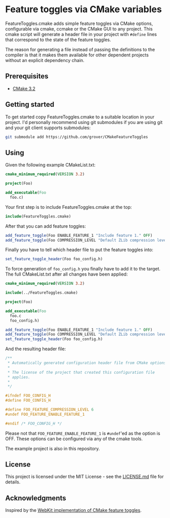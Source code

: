 # Feature toggles via CMake variables

FeatureToggles.cmake adds simple feature toggles via CMake options, configurable via cmake, ccmake or the CMake GUI
to any project. This cmake script will generate a header file in your project with `#define` lines that correspond
to the state of the feature toggles.

The reason for generating a file instead of passing the definitions to the compiler is that it makes them available
for other dependent projects without an explicit dependency chain.

## Prerequisites

* [CMake 3.2][1]

## Getting started

To get started copy FeatureToggles.cmake to a suitable location in your project. I'd personally recommend using git
submodules if you are using git and your git client supports submodules:

```sh
git submodule add https://github.com/grover/CMakeFeatureToggles
```

## Using

Given the following example CMakeList.txt:

```cmake
cmake_minimum_required(VERSION 3.2)

project(Foo)

add_executable(Foo
  foo.c)
```

Your first step is to include FeatureToggles.cmake at the top:

```cmake
include(FeatureToggles.cmake)
```

After that you can add feature toggles:

```cmake
add_feature_toggle(Foo ENABLE_FEATURE_1 "Include feature 1." OFF)
add_feature_toggle(Foo COMPRESSION_LEVEL "Default ZLib compression level." 6)
```

Finally you have to tell which header file to put the feature toggles into:

```cmake
set_feature_toggle_header(Foo foo_config.h)
```

To force generation of `foo_config.h` you finally have to add it to the target. The full CMakeList.txt after all changes
have been applied:

```cmake
cmake_minimum_required(VERSION 3.2)

include(../FeatureToggles.cmake)

project(Foo)

add_executable(Foo
  foo.c
  foo_config.h)

add_feature_toggle(Foo ENABLE_FEATURE_1 "Include feature 1." OFF)
add_feature_toggle(Foo COMPRESSION_LEVEL "Default ZLib compression level." 6)
set_feature_toggle_header(Foo foo_config.h)
```

And the resulting header file:

```C
/**
 * Automatically generated configuration header file from CMake options
 *
 * The license of the project that created this configuration file
 * applies.
 *
 */

#ifndef FOO_CONFIG_H
#define FOO_CONFIG_H

#define FOO_FEATURE_COMPRESSION_LEVEL 6
#undef FOO_FEATURE_ENABLE_FEATURE_1

#endif /* FOO_CONFIG_H */
```

Please not that `FOO_FEATURE_ENABLE_FEATURE_1` is `#undef`'ed as the option is OFF. These options
can be configured via any of the cmake tools.

The example project is also in this repository.

## License

This project is licensed under the MIT License - see the [LICENSE.md][2] file for details.

## Acknowledgments

Inspired by the [WebKit implementation of CMake feature toggles][3].

[1]: https://cmake.org/
[2]: LICENSE.md
[3]: https://trac.webkit.org/browser/trunk/Source/cmake/WebKitFeatures.cmake
